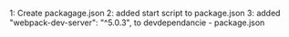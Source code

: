 1: Create packagage.json
2: added start script to package.json
3: added "webpack-dev-server": "^5.0.3", to devdependancie - package.json